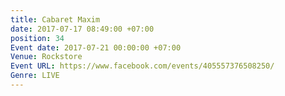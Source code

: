 ```yaml
---
title: Cabaret Maxim
date: 2017-07-17 08:49:00 +07:00
position: 34
Event date: 2017-07-21 00:00:00 +07:00
Venue: Rockstore
Event URL: https://www.facebook.com/events/405557376508250/
Genre: LIVE
---
```


